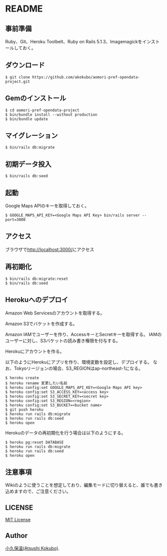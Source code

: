 README
======

事前準備
--------
Ruby、Git、Heroku Toolbelt、Ruby on Rails 5.1.3、Imagemagickをインストールしておく。


ダウンロード
-----------
```
$ git clone https://github.com/akokubo/aomori-pref-opendata-project.git
```

Gemのインストール
----------------
```
$ cd aomori-pref-opendata-project
$ bin/bundle install --without production
$ bin/bundle update
```

マイグレーション
---------------
```
$ bin/rails db:migrate
```

初期データ投入
-------------
```
$ bin/rails db:seed
```

起動
----
Google Maps APIのキーを取得しておく。

```
$ GOOGLE_MAPS_API_KEY=<Google Maps API Key> bin/rails server --port=3000
```

アクセス
--------
ブラウザで[http://localhost:3000/](http://localhost:3000/)にアクセス

再初期化
--------
```
$ bin/rails db:migrate:reset
$ bin/rails db:seed
```

Herokuへのデプロイ
-----------------
Amazon Web Servicesのアカウントを取得する。

Amazon S3でバケットを作成する。

Amazon IAMでユーザーを作り、AccessキーとSecretキーを取得する。
IAMのユーザーに対し、S3バケットの読み書き権限を付与する。

Herokuにアカウントを作る。

以下のようにHerokuにアプリを作り、環境変数を設定し、デプロイする。
なお、Tokyoリージョンの場合、S3_REGIONはap-northeast-1になる。

```
$ heroku create
$ heroku rename 変更したい名前
$ heroku config:set GOOGLE_MAPS_API_KEY=<Google Maps API key>
$ heroku config:set S3_ACCESS_KEY=<access key>
$ heroku config:set S3_SECRET_KEY=<secret key>
$ heroku config:set S3_REGION=<region>
$ heroku config:set S3_BUCKET=<bucket name>
$ git push heroku
$ heroku run rails db:migrate
$ heroku run rails db:seed
$ heroku open
```

Herokuのデータの再初期化を行う場合は以下のようにする。

```
$ heroku pg:reset DATABASE
$ heroku run rails db:migrate
$ heroku run rails db:seed
$ heroku open
```

注意事項
-------
Wikiのように使うことを想定しており、編集モードに切り替えると、誰でも書き込めますので、ご注意ください。

LICENSE
-------
[MIT License](LICENSE)

Author
------
[小久保温(Atsushi Kokubo)](https://akokubo.github.io/).
